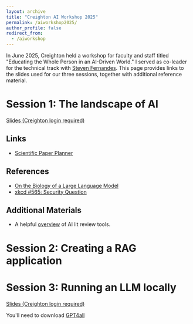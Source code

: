 ```yaml
---
layout: archive
title: "Creighton AI Workshop 2025"
permalink: /aiworkshop2025/
author_profile: false
redirect_from:
  - /aiworkshop
---
```


In June 2025, Creighton held a workshop for faculty and staff titled "Educating the Whole Person in an AI-Driven World."
I served as co-leader for the technical track with [Steven Fernandes](https://steven-fernandes.com/). This page provides links to the slides used for our three sessions, together with additional reference material.

# Session 1: The landscape of AI

[Slides (Creighton login required)](https://creightonuniv-my.sharepoint.com/:p:/g/personal/abk36556_creighton_edu/ET9pWFTtI6JEu0-DdWcURMQB8P35TjTLVb4zzWJT35tOdQ?e=XCvm9G)

## Links

 - [Scientific Paper Planner](https://scientific-paper-planner-test.vercel.app/)

## References

 - [On the Biology of a Large Language Model](https://transformer-circuits.pub/2025/attribution-graphs/biology.html)
 - [xkcd #565: Security Question](https://xkcd.com/565/)

## Additional Materials

 - A helpful [overview](https://sarahconstantin.substack.com/p/ai-deep-research-tools-reviewed) of AI lit review tools.

# Session 2: Creating a RAG application

# Session 3: Running an LLM locally

[Slides (Creighton login required)](https://creightonuniv-my.sharepoint.com/:p:/g/personal/abk36556_creighton_edu/ETmk7wvxTB5DjsQhFBjRaqEBBPG0_mQWiLORfVRYQnjXFw?e=lPInGX)

You'll need to download [GPT4all](https://www.nomic.ai/gpt4all)
